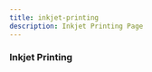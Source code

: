 ```yaml
---
title: inkjet-printing
description: Inkjet Printing Page
---
```


<columns mode="full" number="2" number-m="1" number-s="1">

### Inkjet Printing

</columns>